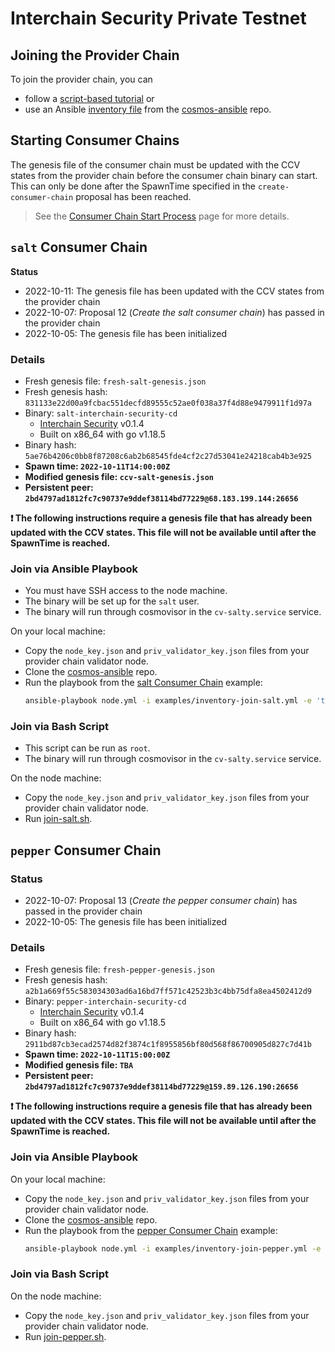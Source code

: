 # Interchain Security Private Testnet

## Joining the Provider Chain

To join the provider chain, you can
- follow a [script-based tutorial](https://github.com/sainoe/ICS-testnet/blob/main/join-testnet-tutorial.md) or
- use an Ansible [inventory file](https://github.com/hyphacoop/cosmos-ansible/tree/main/examples#provider-chain) from the [cosmos-ansible](https://github.com/hyphacoop/cosmos-ansible) repo.

## Starting Consumer Chains

The genesis file of the consumer chain must be updated with the CCV states from the provider chain before the consumer chain binary can start. This can only be done after the SpawnTime specified in the `create-consumer-chain` proposal has been reached.

> See the [Consumer Chain Start Process](/docs/Consumer-Chain-Start-Process.md) page for more details.

## `salt` Consumer Chain

**Status**

* 2022-10-11: The genesis file has been updated with the CCV states from the provider chain
* 2022-10-07: Proposal 12 (_Create the salt consumer chain_) has passed in the provider chain
* 2022-10-05: The genesis file has been initialized

### Details

* Fresh genesis file: `fresh-salt-genesis.json`
* Fresh genesis hash: `831133e22d00a9fcbac551decfd89555c52ae0f038a37f4d88e9479911f1d97a`
* Binary: `salt-interchain-security-cd`
  * [Interchain Security](https://github.com/cosmos/interchain-security.git) v0.1.4
  * Built on x86_64 with go v1.18.5
* Binary hash: `5ae76b4206c0bb8f87208c6ab2b68545fde4cf2c27d53041e24218cab4b3e925`
* **Spawn time: `2022-10-11T14:00:00Z`**
* **Modified genesis file: `ccv-salt-genesis.json`**
* **Persistent peer: `2bd4797ad1812fc7c90737e9ddef38114bd77229@68.183.199.144:26656`**

**❗ The following instructions require a genesis file that has already been updated with the CCV states. This file will not be available until after the SpawnTime is reached.**

### Join via Ansible Playbook

- You must have SSH access to the node machine.
- The binary will be set up for the `salt` user.
- The binary will run through cosmovisor in the `cv-salty.service` service.

On your local machine:
- Copy the `node_key.json` and `priv_validator_key.json` files from your provider chain validator node.
- Clone the [cosmos-ansible](https://github.com/hyphacoop/cosmos-ansible) repo.
- Run the playbook from the [salt Consumer Chain](https://github.com/hyphacoop/cosmos-ansible/tree/main/examples#salt-consumer-chain) example:
  ```bash
  ansible-playbook node.yml -i examples/inventory-join-salt.yml -e 'target=<host address> node_key_file=<JSON file path> priv_validator_key_file=<JSON file path>"'
  ```

### Join via Bash Script

- This script can be run as `root`.
- The binary will run through cosmovisor in the `cv-salty.service` service.

On the node machine:
- Copy the `node_key.json` and `priv_validator_key.json` files from your provider chain validator node.
- Run [join-salt.sh](join-salt.sh).

## `pepper` Consumer Chain

### Status

* 2022-10-07: Proposal 13 (_Create the pepper consumer chain_) has passed in the provider chain
* 2022-10-05: The genesis file has been initialized

### Details

* Fresh genesis file: `fresh-pepper-genesis.json`
* Fresh genesis hash: `a2b1a669f55c583034303ad6a16bd7ff571c42523b3c4bb75dfa8ea4502412d9`
* Binary: `pepper-interchain-security-cd`
  * [Interchain Security](https://github.com/cosmos/interchain-security.git) v0.1.4
  * Built on x86_64 with go v1.18.5
* Binary hash: `2911bd87cb3ecad2574d82f3874c1f8955856bf80d568f86700905d827c7d41b`
* **Spawn time: `2022-10-11T15:00:00Z`**
* **Modified genesis file: `TBA`**
* **Persistent peer: `2bd4797ad1812fc7c90737e9ddef38114bd77229@159.89.126.190:26656`**

**❗ The following instructions require a genesis file that has already been updated with the CCV states. This file will not be available until after the SpawnTime is reached.**

### Join via Ansible Playbook

On your local machine:
- Copy the `node_key.json` and `priv_validator_key.json` files from your provider chain validator node.
- Clone the [cosmos-ansible](https://github.com/hyphacoop/cosmos-ansible) repo.
- Run the playbook from the [pepper Consumer Chain](https://github.com/hyphacoop/cosmos-ansible/tree/main/examples#pepper-consumer-chain) example:
  ```bash
  ansible-playbook node.yml -i examples/inventory-join-pepper.yml -e 'target=<host address> node_key_file=<JSON file path> priv_validator_key_file=<JSON file path>"'
  ```

### Join via Bash Script

On the node machine:
- Copy the `node_key.json` and `priv_validator_key.json` files from your provider chain validator node.
- Run [join-pepper.sh](join-pepper.sh).

